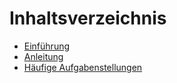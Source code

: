 # Inhaltsverzeichnis

* [Einführung](de/introduction.md)
* [Anleitung](de/user_manual.md)
* [Häufige Aufgabenstellungen](de/common_tasks.md)
